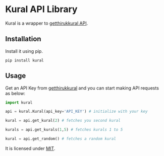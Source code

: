 # Kural API Library

Kural is a wrapper to [getthirukkural API](http://getthirukural.appspot.com).


## Installation

Install it using pip.

`pip install kural`

## Usage

Get an API Key from [getthirukkural](http://getthirukural.appspot.com) and you
can start making API requests as below:

```python
import kural

api = kural.Kural(api_key='API_KEY') # initialize with your key

kural = api.get_kural(2) # fetches you second kural

kurals = api.get_kurals(1,5) # fetches kurals 1 to 5

kural = api.get_random() # fetches a random kural

```

It is licensed under [MIT](https://san.mit-license.org/).